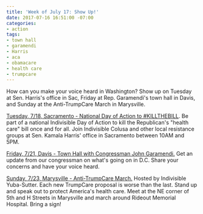 ```yaml
---
title: 'Week of July 17: Show Up!'
date: 2017-07-16 16:51:00 -07:00
categories:
- action
tags:
- town hall
- garamendi
- Harris
- aca
- obamacare
- health care
- trumpcare
---
```


How can you make your voice heard in Washington? Show up on Tuesday at Sen. Harris's office in Sac, Friday at Rep. Garamendi's town hall in Davis, and Sunday at the Anti-TrumpCare March in Marysville. 

[Tuesday, 7/18, Sacramento - National Day of Action to #KILLTHEBILL](http://indivisiblecolusa.com/event/2017/07/16/number-killthebill-join-us-at-sen-harriss-office.html). Be part of a national Indivisible Day of Action to kill the Republican's "health care" bill once and for all. Join Indivisible Colusa and other local resistance groups at Sen. Kamala Harris' office in Sacramento between 10AM and 5PM. 

[Friday, 7/21, Davis - Town Hall with Congressman John Garamendi.](http://indivisiblecolusa.com/event/2017/06/19/town-hall-with-rep-garamendi.html) Get an update from our congressman on what's going on in D.C. Share your concerns and have your voice heard.

[Sunday, 7/23, Marysville -  Anti-TrumpCare March.](http://indivisiblecolusa.com/event/2017/06/19/anti-trumpcare-march.html) Hosted by Indivisible Yuba-Sutter. Each new TrumpCare proposal is worse than the last. Stand up and speak out to protect America's health care. Meet at the NE corner of 5th and H Streets in Marysville and march around Rideout Memorial Hospital. Bring a sign! 